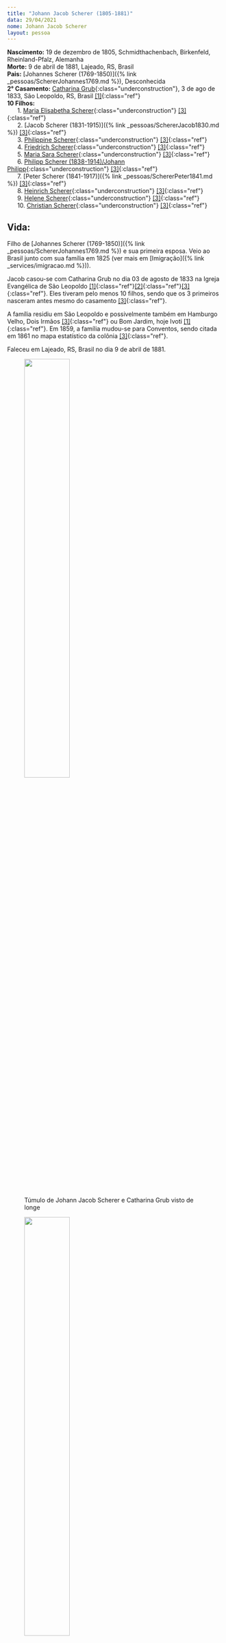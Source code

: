 ```yaml
---
title: "Johann Jacob Scherer (1805-1881)"
data: 29/04/2021
nome: Johann Jacob Scherer
layout: pessoa
---
```


**Nascimento:** 19 de dezembro de 1805, Schmidthachenbach, Birkenfeld, Rheinland-Pfalz, Alemanha<br/>
**Morte:** 9 de abril de 1881, Lajeado, RS, Brasil<br/>
**Pais:** [Johannes Scherer (1769-1850)]({% link _pessoas/SchererJohannes1769.md %}), Desconhecida<br/>
**2° Casamento:** [Catharina Grub](){:class="underconstruction"}, 3 de ago de 1833, São Leopoldo, RS, Brasil [[1]](#refs){:class="ref"}<br/>
**10 Filhos:**<br/>
&nbsp;&nbsp;&nbsp;&nbsp;&nbsp;&nbsp;1. [Maria Elisabetha Scherer](){:class="underconstruction"} [[3]](#refs){:class="ref"}<br/>
&nbsp;&nbsp;&nbsp;&nbsp;&nbsp;&nbsp;2. [Jacob Scherer (1831-1915)]({% link _pessoas/SchererJacob1830.md %}) [[3]](#refs){:class="ref"}<br/>
&nbsp;&nbsp;&nbsp;&nbsp;&nbsp;&nbsp;3. [Philippine Scherer](){:class="underconstruction"} [[3]](#refs){:class="ref"}<br/>
&nbsp;&nbsp;&nbsp;&nbsp;&nbsp;&nbsp;4. [Friedrich Scherer](){:class="underconstruction"} [[3]](#refs){:class="ref"}<br/>
&nbsp;&nbsp;&nbsp;&nbsp;&nbsp;&nbsp;5. [Maria Sara Scherer](){:class="underconstruction"} [[3]](#refs){:class="ref"}<br/>
&nbsp;&nbsp;&nbsp;&nbsp;&nbsp;&nbsp;6. [Philipp Scherer (1838-1914)/Johann Philipp](){:class="underconstruction"} [[3]](#refs){:class="ref"}<br/>
&nbsp;&nbsp;&nbsp;&nbsp;&nbsp;&nbsp;7. [Peter Scherer (1841-1917)]({% link _pessoas/SchererPeter1841.md %}) [[3]](#refs){:class="ref"}<br/>
&nbsp;&nbsp;&nbsp;&nbsp;&nbsp;&nbsp;8. [Heinrich Scherer](){:class="underconstruction"} [[3]](#refs){:class="ref"}<br/>
&nbsp;&nbsp;&nbsp;&nbsp;&nbsp;&nbsp;9. [Helene Scherer](){:class="underconstruction"} [[3]](#refs){:class="ref"}<br/>
&nbsp;&nbsp;&nbsp;&nbsp;&nbsp;&nbsp;10. [Christian Scherer](){:class="underconstruction"} [[3]](#refs){:class="ref"}<br/>

## Vida:

Filho de [Johannes Scherer (1769-1850)]({% link _pessoas/SchererJohannes1769.md %}) e sua primeira esposa. Veio ao Brasil junto com sua família em 1825 (ver mais em [Imigração]({% link _services/imigracao.md %})).

Jacob casou-se com Catharina Grub no dia 03 de agosto de 1833 na Igreja Evangélica de São Leopoldo [[1]](#refs){:class="ref"}[[2]](#refs){:class="ref"}[[3]](#refs){:class="ref"}. Eles tiveram pelo menos 10 filhos, sendo que os 3 primeiros nasceram antes mesmo do casamento [[3]](#refs){:class="ref"}.

A família residiu em São Leopoldo e possivelmente também em Hamburgo Velho, Dois Irmãos [[3]](#refs){:class="ref"} ou Bom Jardim, hoje Ivoti [[1]](#refs){:class="ref"}. Em 1859, a família mudou-se para Conventos, sendo citada em 1861 no mapa estatístico da colônia [[3]](#refs){:class="ref"}.


Faleceu em Lajeado, RS, Brasil no dia 9 de abril de 1881.<br/>


<figure>
  <img src="https://drive.google.com/thumbnail?id=1Gq_2d2LiT8m9LJ8hjVWWhoOBNPrwcj8V&sz=w1000" width="50%">
  <figcaption class="figure-caption">Túmulo de Johann Jacob Scherer e Catharina Grub visto de longe</figcaption>
</figure>

<figure>
  <img src="https://drive.google.com/thumbnail?id=17s6dZRBxb2lgR3EZaEsBvL0qpYGZgczV&sz=w1000" width="50%">
  <figcaption class="figure-caption">Texto no túmulo de Johann Jacob Scherer: "<i>Ruhe Sanft - Johann Jacob Scherer geboren den 19ten December 1805 zu Schmidthachenbach Sachsen Coburg gestorben am 9ten April 1881 Colonie Conventos. Selig die im Denn Sterben denn ihre Werke folgen ihnen nach</i>". Tradução: Descanse em paz - Johann Jacob Scherer nascido em 19 de dezembro de 1805 em Schmidthachenbach Saxônia Coburgo, morreu em 9 de abril de 1881 na Colônia Conventos. Bem-aventurados os que morrem, pois as suas obras os acompanham.</figcaption>
</figure>



## Referências: {#refs}

[1] HUNSCHE, Carlos H et al. O Biênio 1824/25 da Imigração e Colonização Alemã no Rio Grande do Sul: província de São Pedro. Porto Alegre: A Nação, 1975.

[2] ROSA, Gilson Justino da. Imigrantes Alemães: 1824-1853. Porto Alegre: Est Edições, 2005.

[3] RICHTER, Waldemar et al. Pioneiros de Conventos: 1861. Lajeado: Asd, 2018.

